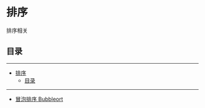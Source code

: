 # 排序

排序相关

## 目录

---

<!--ts-->
   * [排序](#排序)
      * [目录](#目录)

<!-- Added by: runner, at: Sat Mar 27 16:16:22 UTC 2021 -->

<!--te-->

---

- [冒泡排序 Bubbleort](sort.go)
